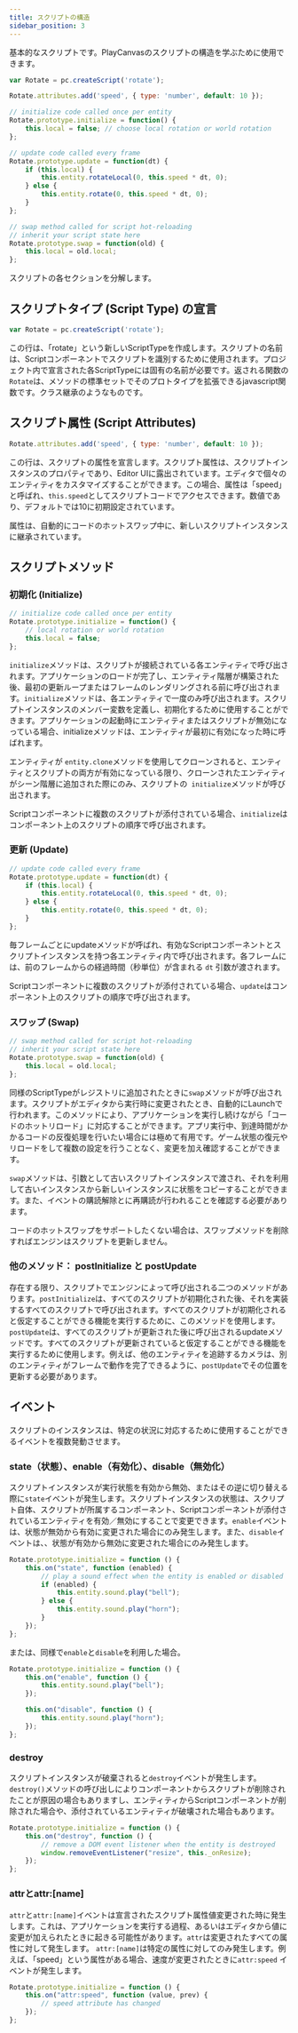 ```yaml
---
title: スクリプトの構造
sidebar_position: 3
---
```


基本的なスクリプトです。PlayCanvasのスクリプトの構造を学ぶために使用できます。

```javascript
var Rotate = pc.createScript('rotate');

Rotate.attributes.add('speed', { type: 'number', default: 10 });

// initialize code called once per entity
Rotate.prototype.initialize = function() {
    this.local = false; // choose local rotation or world rotation
};

// update code called every frame
Rotate.prototype.update = function(dt) {
    if (this.local) {
        this.entity.rotateLocal(0, this.speed * dt, 0);
    } else {
        this.entity.rotate(0, this.speed * dt, 0);
    }
};

// swap method called for script hot-reloading
// inherit your script state here
Rotate.prototype.swap = function(old) {
    this.local = old.local;
};
```

スクリプトの各セクションを分解します。

## スクリプトタイプ (Script Type) の宣言

```javascript
var Rotate = pc.createScript('rotate');
```

この行は、「rotate」という新しいScriptTypeを作成します。スクリプトの名前は、Scriptコンポーネントでスクリプトを識別するために使用されます。プロジェクト内で宣言された各ScriptTypeには固有の名前が必要です。返される関数の`Rotate`は、メソッドの標準セットでそのプロトタイプを拡張できるjavascript関数です。クラス継承のようなものです。

## スクリプト属性 (Script Attributes)

```javascript
Rotate.attributes.add('speed', { type: 'number', default: 10 });
```

この行は、スクリプトの属性を宣言します。スクリプト属性は、スクリプトインスタンスのプロパティであり、Editor UIに露出されています。エディタで個々のエンティティをカスタマイズすることができます。この場合、属性は「speed」と呼ばれ、`this.speed`としてスクリプトコードでアクセスできます。数値であり、デフォルトでは10に初期設定されています。

属性は、自動的にコードのホットスワップ中に、新しいスクリプトインスタンスに継承されています。

## スクリプトメソッド

### 初期化 (Initialize)

```javascript
// initialize code called once per entity
Rotate.prototype.initialize = function() {
    // local rotation or world rotation
    this.local = false;
};
```

`initialize`メソッドは、スクリプトが接続されている各エンティティで呼び出されます。アプリケーションのロードが完了し、エンティティ階層が構築された後、最初の更新ループまたはフレームのレンダリングされる前に呼び出されます。`initialize`メソッドは、各エンティティで一度のみ呼び出されます。スクリプトインスタンスのメンバー変数を定義し、初期化するために使用することができます。アプリケーションの起動時にエンティティまたはスクリプトが無効になっている場合、initializeメソッドは、エンティティが最初に有効になった時に呼ばれます。

エンティティが `entity.clone`メソッドを使用してクローンされると、エンティティとスクリプトの両方が有効になっている限り、クローンされたエンティティがシーン階層に追加された際にのみ、スクリプトの` initialize`メソッドが呼び出されます。

Scriptコンポーネントに複数のスクリプトが添付されている場合、`initialize`はコンポーネント上のスクリプトの順序で呼び出されます。

### 更新 (Update)

```javascript
// update code called every frame
Rotate.prototype.update = function(dt) {
    if (this.local) {
        this.entity.rotateLocal(0, this.speed * dt, 0);
    } else {
        this.entity.rotate(0, this.speed * dt, 0);
    }
};
```

毎フレームごとにupdateメソッドが呼ばれ、有効なScriptコンポーネントとスクリプトインスタンスを持つ各エンティティ内で呼び出されます。各フレームには、前のフレームからの経過時間（秒単位）が含まれる `dt` 引数が渡されます。

Scriptコンポーネントに複数のスクリプトが添付されている場合、`update`はコンポーネント上のスクリプトの順序で呼び出されます。

### スワップ (Swap)

```javascript
// swap method called for script hot-reloading
// inherit your script state here
Rotate.prototype.swap = function(old) {
    this.local = old.local;
};
```

同様のScriptTypeがレジストリに追加されたときに`swap`メソッドが呼び出されます。スクリプトがエディタから実行時に変更されたとき、自動的にLaunchで行われます。このメソッドにより、アプリケーションを実行し続けながら「コードのホットリロード」に対応することができます。アプリ実行中、到達時間がかかるコードの反復処理を行いたい場合には極めて有用です。ゲーム状態の復元やリロードをして複数の設定を行うことなく、変更を加え確認することができます。

`swap`メソッドは、引数として古いスクリプトインスタンスで渡され、それを利用して古いインスタンスから新しいインスタンスに状態をコピーすることができます。また、イベントの購読解除とに再購読が行われることを確認する必要があります。

コードのホットスワップをサポートしたくない場合は、スワップメソッドを削除すればエンジンはスクリプトを更新しません。

### 他のメソッド： postInitialize と postUpdate

存在する限り、スクリプトでエンジンによって呼び出される二つのメソッドがあります。`postInitialize`は、すべてのスクリプトが初期化された後、それを実装するすべてのスクリプトで呼び出されます。すべてのスクリプトが初期化されると仮定することができる機能を実行するために、このメソッドを使用します。`postUpdate`は、すべてのスクリプトが更新された後に呼び出されるupdateメソッドです。すべてのスクリプトが更新されていると仮定することができる機能を実行するために使用します。例えば、他のエンティティを追跡するカメラは、別のエンティティがフレームで動作を完了できるように、`postUpdate`でその位置を更新する必要があります。

## イベント

スクリプトのインスタンスは、特定の状況に対応するために使用することができるイベントを複数発動させます。

### state（状態）、enable（有効化）、disable（無効化）

スクリプトインスタンスが実行状態を有効から無効、またはその逆に切り替える際に`state`イベントが発生します。スクリプトインスタンスの状態は、スクリプト自体、スクリプトが所属するコンポーネント、Scriptコンポーネントが添付されているエンティティを有効／無効にすることで変更できます。`enable`イベントは、状態が無効から有効に変更された場合にのみ発生します。また、`disable`イベントは、、状態が有効から無効に変更された場合にのみ発生します。

```javascript
Rotate.prototype.initialize = function () {
    this.on("state", function (enabled) {
        // play a sound effect when the entity is enabled or disabled
        if (enabled) {
            this.entity.sound.play("bell");
        } else {
            this.entity.sound.play("horn");
        }
    });
};
```

または、同様で`enable`と`disable`を利用した場合。

```javascript
Rotate.prototype.initialize = function () {
    this.on("enable", function () {
        this.entity.sound.play("bell");
    });

    this.on("disable", function () {
        this.entity.sound.play("horn");
    });
};
```

### destroy

スクリプトインスタンスが破棄されると`destroy`イベントが発生します。`destroy()`メソッドの呼び出しによりコンポーネントからスクリプトが削除されたことが原因の場合もありますし、エンティティからScriptコンポーネントが削除された場合や、添付されているエンティティが破壊された場合もあります。

```javascript
Rotate.prototype.initialize = function () {
    this.on("destroy", function () {
        // remove a DOM event listener when the entity is destroyed
        window.removeEventListener("resize", this._onResize);
    });
};
```

### attrとattr:[name]

`attr`と`attr:[name]`イベントは宣言されたスクリプト属性値変更された時に発生します。これは、アプリケーションを実行する過程、あるいはエディタから値に変更が加えられたときに起きる可能性があります。`attr`は変更されたすべての属性に対して発生します。 `attr:[name]`は特定の属性に対してのみ発生します。例えば、「speed」という属性がある場合、速度が変更されたときに`attr:speed` イベントが発生します。

```javascript
Rotate.prototype.initialize = function () {
    this.on("attr:speed", function (value, prev) {
        // speed attribute has changed
    });
};
```

